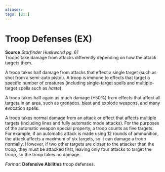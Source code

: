 ```yaml
---
aliases: 
tags: [21:]
---
```


# Troop Defenses (EX)

**Source** _Starfinder Huskworld pg. 61_  
Troops take damage from attacks differently depending on how the attack targets them.

A troop takes half damage from attacks that effect a single target (such as shot from a semi-auto pistol). A troop is immune to effects that target a specific number of creatures (including single-target spells and multiple-target spells such as _haste_).

A troop takes half again as much damage (+50%) from effects that affect all targets in an area, such as grenades, blast and explode weapons, and many evocation spells.

A troop takes normal damage from an attack or effect that affects multiple targets (including lines and fully automatic mode attacks). For the purposes of the automatic weapon special property, a troop counts as five targets. For example, if an automatic attack is made using 12 rounds of ammunition, the attack affects a maximum of six targets, so it can damage a troop normally. However, if two other targets are closer to the attacker than the troop, they must be attacked first, leaving only four attacks to target the troop, so the troop takes no damage.

_Format_: **Defensive Abilities** troop defenses.
